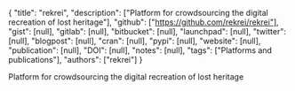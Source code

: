 {
  "title": "rekrei",
  "description": ["Platform for crowdsourcing the digital recreation of lost heritage"],
  "github": ["https://github.com/rekrei/rekrei"],
  "gist": [null],
  "gitlab": [null],
  "bitbucket": [null],
  "launchpad": [null],
  "twitter": [null],
  "blogpost": [null],
  "cran": [null],
  "pypi": [null],
  "website": [null],
  "publication": [null],
  "DOI": [null],
  "notes": [null],
  "tags": ["Platforms and publications"],
  "authors": ["rekrei"]
}

<!-- Generated by csv2md.R – do not edit by hand -->

Platform for crowdsourcing the digital recreation of lost heritage